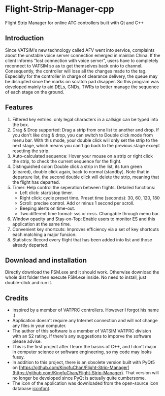 # Flight-Strip-Manager-cpp
Flight Strip Manager for online ATC controllers built with Qt and C++


## Introduction

Since VATSIM's new technology called AFV went into service, complaints about the unstable voice server connection emerged in mainlan China.
If the client informs "lost connection with voice server", users have to completely reconnect to VATSIM so as to get themselves back onto to channel. Consequently, the controller will lose all the changes made to the tag. Especially for the controller in charge of clearance delivery, the queue may be disrupted since the marks on scratch pad disapper. So this program was developed mainly to aid DELs, GNDs, TWRs to better manage the sequence of each stage on the ground.


## Features

1. Filtered key entries: only legal characters in a callsign can be typed into the box.
2. Drag & Drop supported: Drag a strip from one list to another and drop.
    If you don't like drag & drop, you can switch to Double click mode from menu bar. With this mode, your double click will only set the strip to the next stage, which means you can't go back to the previous stage except resetting the strip.
3. Auto-calculated sequence: Hover your mouse on a strip or right click the strip, to check the current sequence for the flight.
4. Distinguished color: Double click a strip in the list, its turn green (cleared), double click again, back to normal (standby).
    Note that in departure list, the second double click will delete the strip, meaning that the flight has departed.
5. Timer: Help control the seperation between flights. Detailed functions:
    + Left click: start/stop timer.
    + Right click: cycle preset time. Preset time (seconds): 30, 60, 120, 180
    + Scroll: precise control. Add or minus 1 second per scroll.
    + Beeping alerts on time-out.
    + Two different time format: sss or m:ss. Changable through menu bar.
6. Window opacity and Stay-on-Top: Enable users to monitor ES and this application at the same time.
7. Convenient key shortcuts: Improves efficiency via a set of key shortcuts each matching a major funcion.
8. Statistics: Record every flight that has been added into list and those already departed.


## Download and installation

Directly download the FSM.exe and it should work. Otherwise download the whole dist folder then execute FSM.exe inside.
No need to install, just double-click and run it.


## Credits

+ Inspired by a member of VATPRC controllers. However I forgot his name :(
+ Application doesn't require any Internet connection and will not change any files in your computer.
+ The author of this software is a member of VATSIM VATPRC division with an S2 rating. If there's any suggestions to imporve the software please advise.
+ This is the first project after I learn the basics of C++, and I don't major in computer science or software engineering, so my code may looks fussy.
+ In addition to this project, there is an obsolete version built with PyQt5 on [https://github.com/KingfuChan/Flight-Strip-Manager](https://github.com/KingfuChan/Flight-Strip-Manager). That version will no longer be developed since PyQt is actually quite cumbersome. 
+ The icon of the application was downloaded from the open-source icon database [iconfont](https://www.iconfont.cn/).